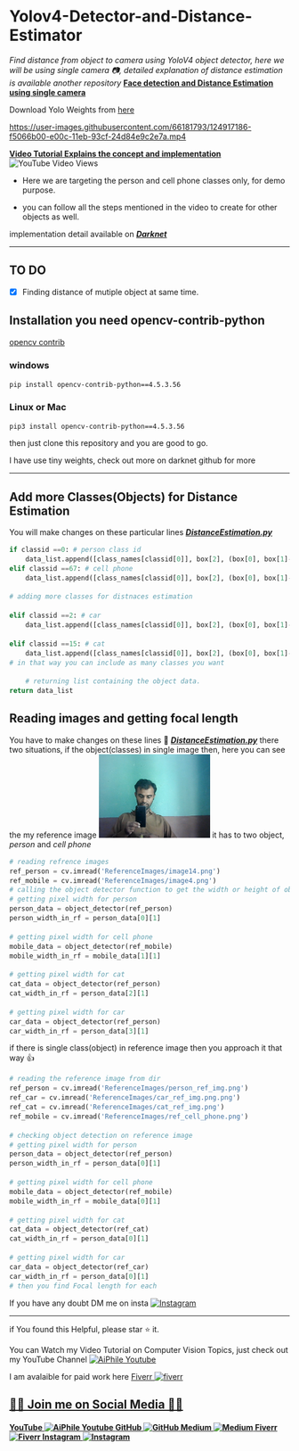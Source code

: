 # Yolov4-Detector-and-Distance-Estimator

*Find distance from object to camera using YoloV4 object detector, here we will be using single camera :camera:, detailed explanation of distance estimation is available another repository* [**Face detection and Distance Estimation using single camera**](https://github.com/Asadullah-Dal17/Distance_measurement_using_single_camera)

Download Yolo Weights from <a href="https://pjreddie.com/media/files/yolov3.weights">here</a>

https://user-images.githubusercontent.com/66181793/124917186-f5066b00-e00c-11eb-93cf-24d84e9c2e7a.mp4



 [**Video Tutorial Explains the concept and implementation** ](https://youtu.be/FcRCwTgYXJw) ![YouTube Video Views](https://img.shields.io/youtube/views/FcRCwTgYXJw?style=social)

- Here we are targeting the person and cell phone classes only, for demo purpose.

- you can follow all the steps mentioned in the video to create for other objects as well. 

implementation detail available on [_**Darknet**_](https://github.com/pjreddie/darknet)


---

## TO DO

- [x] Finding distance of mutiple object at same time.

## Installation you need opencv-contrib-python

[opencv contrib](https://pypi.org/project/opencv-contrib-python/)

### **windows**

```pip
pip install opencv-contrib-python==4.5.3.56
```

### **Linux or Mac**

```pip
pip3 install opencv-contrib-python==4.5.3.56
```

then just clone this repository and you are good to go.

I have use tiny weights, check out more on darknet github for more

---

## Add more Classes(Objects) for Distance Estimation

You will make changes on these particular lines [***DistanceEstimation.py***](https://github.com/Asadullah-Dal17/Yolov4-Detector-and-Distance-Estimator/blob/master/DistanceEstimation.py#L50-L56)
```python
if classid ==0: # person class id 
    data_list.append([class_names[classid[0]], box[2], (box[0], box[1]-2)])
elif classid ==67: # cell phone
    data_list.append([class_names[classid[0]], box[2], (box[0], box[1]-2)])
    
# adding more classes for distnaces estimation 

elif classid ==2: # car
    data_list.append([class_names[classid[0]], box[2], (box[0], box[1]-2)])

elif classid ==15: # cat
    data_list.append([class_names[classid[0]], box[2], (box[0], box[1]-2)])
# in that way you can include as many classes you want 

    # returning list containing the object data. 
return data_list

```

## Reading images and getting focal length

You have to make changes on these lines 📝 [***DistanceEstimation.py***](https://github.com/Asadullah-Dal17/Yolov4-Detector-and-Distance-Estimator/blob/master/DistanceEstimation.py#L69-L76)
there two situations, if the object(classes) in single image then, here you can see the my reference image <img src='ReferenceImages/image4.png' width=200> 
it has to two object, *person* and *cell phone*
```python
# reading refrence images 
ref_person = cv.imread('ReferenceImages/image14.png')
ref_mobile = cv.imread('ReferenceImages/image4.png')
# calling the object detector function to get the width or height of object
# getting pixel width for person
person_data = object_detector(ref_person)
person_width_in_rf = person_data[0][1]

# getting pixel width for cell phone
mobile_data = object_detector(ref_mobile)
mobile_width_in_rf = mobile_data[1][1]

# getting pixel width for cat
cat_data = object_detector(ref_person)
cat_width_in_rf = person_data[2][1]

# getting pixel width for car
car_data = object_detector(ref_person)
car_width_in_rf = person_data[3][1]

```
if there is single class(object) in reference image then you approach it that way 👍
```python
# reading the reference image from dir 
ref_person = cv.imread('ReferenceImages/person_ref_img.png')
ref_car = cv.imread('ReferenceImages/car_ref_img.png.png')
ref_cat = cv.imread('ReferenceImages/cat_ref_img.png')
ref_mobile = cv.imread('ReferenceImages/ref_cell_phone.png')

# checking object detection on reference image 
# getting pixel width for person
person_data = object_detector(ref_person)
person_width_in_rf = person_data[0][1]

# getting pixel width for cell phone
mobile_data = object_detector(ref_mobile)
mobile_width_in_rf = mobile_data[0][1]

# getting pixel width for cat
cat_data = object_detector(ref_cat)
cat_width_in_rf = person_data[0][1]

# getting pixel width for car
car_data = object_detector(ref_car)
car_width_in_rf = person_data[0][1]
# then you find Focal length for each

```
If you have any doubt DM me on insta   <a href="https://www.instagram.com/aiphile17/"> <img alt="Instagram" src="https://user-images.githubusercontent.com/66181793/131223931-32d84c10-88b4-4cd6-8eb8-89f06c3b5b51.png"  width="20"> </a> </h4>

---
if You found this Helpful, please star :star: it.

You can Watch my Video Tutorial on Computer Vision Topics, just check out my YouTube Channel <a href="https://www.youtube.com/c/aiphile">  <img alt="AiPhile Youtube" src="https://user-images.githubusercontent.com/66181793/131223988-882d53a0-4882-468f-9bd7-46b46466baae.png"  width="20"> </a>


I am avalaible for paid work here <a href="https://www.fiverr.com/aiphile"> Fiverr <img alt="fiverr" src="https://user-images.githubusercontent.com/66181793/163767548-9a68e1c1-341a-4b07-9e35-042c35694c08.png"  width="15">  

## 💚🖤 Join me on Social Media 🖤💚 

<h4><a href="https://www.youtube.com/c/aiphile"> YouTube  <img alt="AiPhile Youtube" src="https://user-images.githubusercontent.com/66181793/131223988-882d53a0-4882-468f-9bd7-46b46466baae.png"  width="35"> </a> 
 <a href="https://github.com/Asadullah-Dal17">  GitHub   <img alt="GitHub" src="https://user-images.githubusercontent.com/66181793/131223930-9fd2bfc7-9c43-465d-a057-55f3292f3b2b.png"  width="35"> </a> 
  <a href="https://medium.com/@asadullah92c">  Medium   <img alt="Medium" src="https://user-images.githubusercontent.com/66181793/146642235-bde4be12-603d-4eed-bd44-5b28829e17b3.png"  width="35"> </a> 
 <a href="https://www.fiverr.com/aiphile">   Fiverr <img alt="Fiverr" src="https://user-images.githubusercontent.com/66181793/163767548-9a68e1c1-341a-4b07-9e35-042c35694c08.png"  width="35"> </a> 
  <a href="https://www.instagram.com/aiphile17/">   Instagram <img alt="Instagram" src="https://user-images.githubusercontent.com/66181793/131223931-32d84c10-88b4-4cd6-8eb8-89f06c3b5b51.png"  width="35"> </a> 
